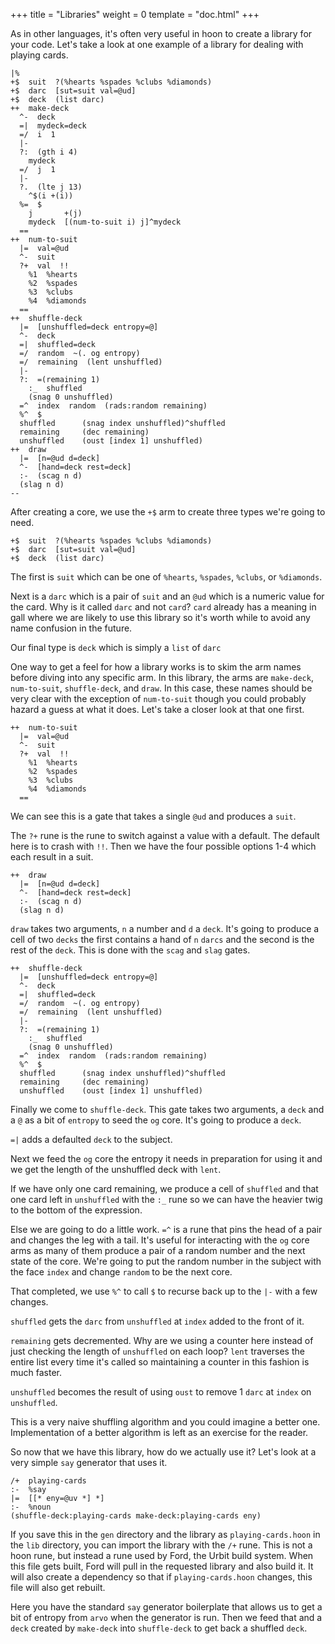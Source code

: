 +++
title = "Libraries"
weight = 0
template = "doc.html"
+++

As in other languages, it's often very useful in hoon to create a library for your code. Let's take a look at one example of a library for dealing with playing cards.

```
|%
+$  suit  ?(%hearts %spades %clubs %diamonds)
+$  darc  [sut=suit val=@ud]
+$  deck  (list darc)
++  make-deck
  ^-  deck
  =|  mydeck=deck
  =/  i  1
  |-
  ?:  (gth i 4)
    mydeck
  =/  j  1
  |-
  ?.  (lte j 13)
    ^$(i +(i))
  %=  $
    j       +(j)
    mydeck  [(num-to-suit i) j]^mydeck
  ==
++  num-to-suit
  |=  val=@ud
  ^-  suit
  ?+  val  !!
    %1  %hearts
    %2  %spades
    %3  %clubs
    %4  %diamonds
  ==
++  shuffle-deck
  |=  [unshuffled=deck entropy=@]
  ^-  deck
  =|  shuffled=deck
  =/  random  ~(. og entropy)
  =/  remaining  (lent unshuffled)
  |-
  ?:  =(remaining 1)
    :_  shuffled
    (snag 0 unshuffled)
  =^  index  random  (rads:random remaining)
  %^  $
  shuffled      (snag index unshuffled)^shuffled
  remaining     (dec remaining)
  unshuffled    (oust [index 1] unshuffled)
++  draw
  |=  [n=@ud d=deck]
  ^-  [hand=deck rest=deck]
  :-  (scag n d)
  (slag n d)
--
```

After creating a core, we use the `+$` arm to create three types we're going to need.

```
+$  suit  ?(%hearts %spades %clubs %diamonds)
+$  darc  [sut=suit val=@ud]
+$  deck  (list darc)
```

The first is `suit` which can be one of `%hearts`, `%spades`, `%clubs`, or `%diamonds`.

Next is a `darc` which is a pair of `suit` and an `@ud` which is a numeric value for the card. Why is it called `darc` and not `card`? `card` already has a meaning in gall where we are likely to use this library so it's worth while to avoid any name confusion in the future.

Our final type is `deck` which is simply a `list` of `darc`

One way to get a feel for how a library works is to skim the arm names before diving into any specific arm. In this library, the arms are `make-deck`, `num-to-suit`, `shuffle-deck`, and `draw`. In this case, these names should be very clear with the exception of `num-to-suit` though you could probably hazard a guess at what it does. Let's take a closer look at that one first.

```
++  num-to-suit
  |=  val=@ud
  ^-  suit
  ?+  val  !!
    %1  %hearts
    %2  %spades
    %3  %clubs
    %4  %diamonds
  ==
```

We can see this is a gate that takes a single `@ud` and produces a `suit`.

The `?+` rune is the rune to switch against a value with a default.  The default here is to crash with `!!`. Then we have the four possible options 1-4 which each result in a suit.

```
++  draw
  |=  [n=@ud d=deck]
  ^-  [hand=deck rest=deck]
  :-  (scag n d)
  (slag n d)
```

`draw` takes two arguments, `n` a number and `d` a `deck`. It's going to produce a cell of two `decks` the first contains a hand of `n` `darcs` and the second is the rest of the `deck`. This is done with the `scag` and `slag` gates. 

```
++  shuffle-deck
  |=  [unshuffled=deck entropy=@]
  ^-  deck
  =|  shuffled=deck
  =/  random  ~(. og entropy)
  =/  remaining  (lent unshuffled)
  |-
  ?:  =(remaining 1)
    :_  shuffled
    (snag 0 unshuffled)
  =^  index  random  (rads:random remaining)
  %^  $
  shuffled      (snag index unshuffled)^shuffled
  remaining     (dec remaining)
  unshuffled    (oust [index 1] unshuffled)
```

Finally we come to `shuffle-deck`. This gate takes two arguments, a `deck` and a `@` as a bit of `entropy` to seed the `og` core. It's going to produce a `deck`. 

`=|` adds a defaulted `deck` to the subject.

Next we feed the `og` core the entropy it needs in preparation for using it and we get the length of the unshuffled deck with `lent`.

If we have only one card remaining, we produce a cell of `shuffled` and that one card left in `unshuffled` with the `:_` rune so we can have the heavier twig to the bottom of the expression.

Else we are going to do a little work.  `=^` is a rune that pins the head of a pair and changes the leg with a tail. It's useful for interacting with the `og` core arms as many of them produce a pair of a random number and the next state of the core. We're going to put the random number in the subject with the face `index` and change `random` to be the next core.

That completed, we use `%^` to call `$` to recurse back up to the `|-` with a few changes. 

`shuffled` gets the `darc` from `unshuffled` at `index` added to the front of it.

`remaining` gets decremented. Why are we using a counter here instead of just checking the length of `unshuffled` on each loop? `lent` traverses the entire list every time it's called so maintaining a counter in this fashion is much faster.

`unshuffled` becomes the result of using `oust` to remove 1 `darc` at `index` on `unshuffled`.

This is a very naive shuffling algorithm and you could imagine a better one. Implementation of a better algorithm is left as an exercise for the reader.

So now that we have this library, how do we actually use it? Let's look at a very simple `say` generator that uses it.

```
/+  playing-cards
:-  %say
|=  [[* eny=@uv *] *]
:-  %noun
(shuffle-deck:playing-cards make-deck:playing-cards eny)
```

If you save this in the `gen` directory and the library as `playing-cards.hoon` in the `lib` directory, you can import the library with the `/+` rune. This is not a hoon rune, but instead a rune used by Ford, the Urbit build system. When this file gets built, Ford will pull in the requested library and also build it. It will also create a dependency so that if `playing-cards.hoon` changes, this file will also get rebuilt.

Here you have the standard `say` generator boilerplate that allows us to get a bit of entropy from `arvo` when the generator is run. Then we feed that and a `deck` created by `make-deck` into `shuffle-deck` to get back a shuffled `deck`.